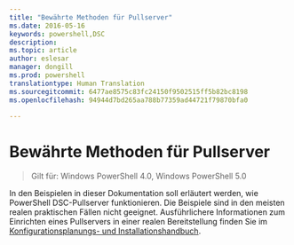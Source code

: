 ```yaml
---
title: "Bewährte Methoden für Pullserver"
ms.date: 2016-05-16
keywords: powershell,DSC
description: 
ms.topic: article
author: eslesar
manager: dongill
ms.prod: powershell
translationtype: Human Translation
ms.sourcegitcommit: 6477ae8575c83fc24150f9502515ff5b82bc8198
ms.openlocfilehash: 94944d7bd265aa788b77359ad44721f79870bfa0

---
```


# Bewährte Methoden für Pullserver

>Gilt für: Windows PowerShell 4.0, Windows PowerShell 5.0

In den Beispielen in dieser Dokumentation soll erläutert werden, wie PowerShell DSC-Pullserver funktionieren. Die Beispiele sind in den meisten realen praktischen Fällen nicht geeignet. Ausführlichere Informationen zum Einrichten eines Pullservers in einer realen Bereitstellung finden Sie im [Konfigurationsplanungs- und Installationshandbuch](https://github.com/PowerShell/Whitepapers/blob/master/PullServerCPIG/PullServerCPIG.md).




<!--HONumber=Aug16_HO3-->



